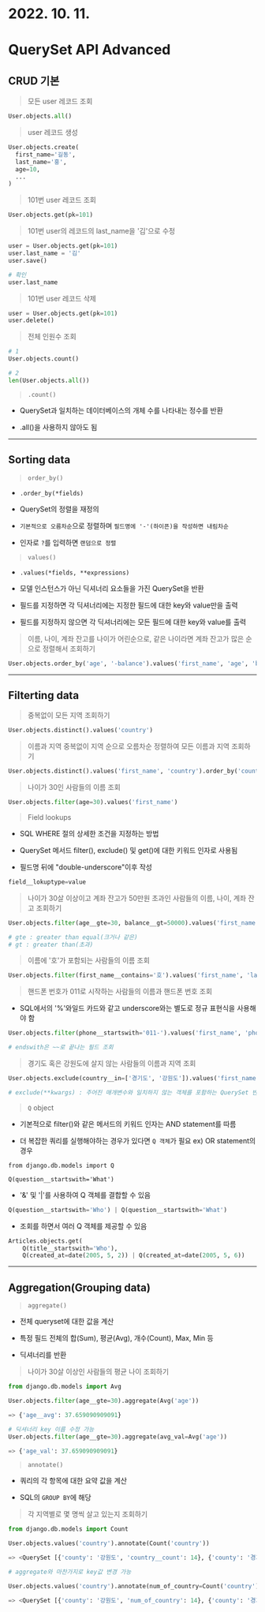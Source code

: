 # 2022. 10. 11. 

# QuerySet API Advanced

## CRUD 기본

> 모든 user 레코드 조회

```python
User.objects.all()
```

> user 레코드 생성

```python
User.objects.create(
  first_name='길동',
  last_name='홍',
  age=10,
  ...
)
```

> 101번 user 레코드 조회

```python
User.objects.get(pk=101)
```

> 101번 user의 레코드의 last_name을 '김'으로 수정

```python
user = User.objects.get(pk=101)
user.last_name = '김'
user.save()

# 확인
user.last_name
```

> 101번 user 레코드 삭제

```python
user = User.objects.get(pk=101)
user.delete()
```

> 전체 인원수 조회

```python
# 1
User.objects.count()

# 2
len(User.objects.all())
```
> `.count()`

- QuerySet과 일치하는 데이터베이스의 개체 수를 나타내는 정수를 반환

- .all()을 사용하지 않아도 됨

---

## Sorting data

> `order_by()`

- `.order_by(*fields)`

- QuerySet의 정렬을 재정의

- `기본적으로 오름차순`으로 정렬하며 `필드명에 '-'(하이픈)을 작성하면 내림차순`

- 인자로 `?`를 입력하면 `랜덤으로 정렬`

> `values()`

- `.values(*fields, **expressions)`

- 모델 인스턴스가 아닌 딕셔너리 요소들을 가진 QuerySet을 반환

- 필드를 지정하면 각 딕셔너리에는 지정한 필드에 대한 key와 value만을 출력

- 필드를 지정하지 않으면 각 딕셔너리에는 모든 필드에 대한 key와 value를 출력

> 이름, 나이, 계좌 잔고를 나이가 어린순으로, 같은 나이라면 계좌 잔고가 많은 순으로 정렬해서 조회하기

```python
User.objects.order_by('age', '-balance').values('first_name', 'age', 'balance')
```

---

## Filterting data

> 중복없이 모든 지역 조회하기

```python
User.objects.distinct().values('country')
```

> 이름과 지역 중복없이 지역 순으로 오름차순 정렬하여 모든 이름과 지역 조회하기

```python
User.objects.distinct().values('first_name', 'country').order_by('country')
```

> 나이가 30인 사람들의 이름 조회

```python
User.objects.filter(age=30).values('first_name')
```

> Field lookups

- SQL WHERE 절의 상세한 조건을 지정하는 방법

- QuerySet 메서드 filter(), exclude() 및 get()에 대한 키워드 인자로 사용됨

- 필드명 뒤에 "double-underscore"이후 작성

```python
field__lokuptype=value
```

> 나이가 30살 이상이고 계좌 잔고가 50만원 초과인 사람들의 이름, 나이, 계좌 잔고 조회하기

```python
User.objects.filter(age__gte=30, balance__gt=50000).values('first_name', 'age', 'balance')

# gte : greater than equal(크거나 같은)
# gt : greater than(초과)
```

> 이름에 '호'가 포함되는 사람들의 이름 조회

```python
User.objects.filter(first_name__contains='호').values('first_name', 'last_name')
```

> 핸드폰 번호가 011로 시작하는 사람들의 이름과 핸드폰 번호 조회

- SQL에서의 '%'와일드 카드와 같고 underscore와는 별도로 정규 표현식을 사용해야 함

```python
User.objects.filter(phone__startswith='011-').values('first_name', 'phone')

# endswith은 ~~로 끝나는 필드 조회
```

> 경기도 혹은 강원도에 살지 않는 사람들의 이름과 지역 조회

```python
User.objects.exclude(country__in=['경기도', '강원도']).values('first_name', 'country')

# exclude(**kwargs) : 주어진 매개변수와 일치하지 않는 객체를 포함하는 QuerySet 반환
```

> `Q` object

- 기본적으로 filter()와 같은 메서드의 키워드 인자는 AND statement를 따름

- 더 복잡한 쿼리를 실행해야하는 경우가 있다면 `Q 객체`가 필요 ex) OR statement의 경우

```pyhon
from django.db.models import Q

Q(question__startswith='What')
```

- '&' 및 '|'를 사용하여 Q 객체를 결합할 수 있음

```python
Q(question__startswith='Who') | Q(question__startswith='What')
```

- 조회를 하면서 여러 Q 객체를 제공할 수 있음

```python
Articles.objects.get(
    Q(title__startswith='Who'),
    Q(created_at=date(2005, 5, 2)) | Q(created_at=date(2005, 5, 6))
```

---

## Aggregation(Grouping data)

> `aggregate()`

- 전체 queryset에 대한 값을 계산

- 특정 필드 전체의 합(Sum), 평균(Avg), 개수(Count), Max, Min 등

- 딕셔너리를 반환
  
> 나이가 30살 이상인 사람들의 평균 나이 조회하기

```python
from django.db.models import Avg

User.objects.filter(age__gte=30).aggregate(Avg('age'))

=> {'age__avg': 37.659090909091}
```
```python
# 딕셔너리 key 이름 수정 가능
User.objects.filter(age__gte=30).aggregate(avg_val=Avg('age'))

=> {'age_val': 37.659090909091}
```

> `annotate()`

- 쿼리의 각 항목에 대한 요약 값을 계산

- SQL의 `GROUP BY`에 해당

> 각 지역별로 몇 명씩 살고 있는지 조회하기

```python
from django.db.models import Count

User.objects.values('country').annotate(Count('country'))

=> <QuerySet [{'county': '강원도', 'country__count': 14}, {'county': '경기도', 'country__count': 9}, {'county': '경상남도', 'country__count': 9},...]>
```

```python
# aggregate와 마찬가지로 key값 변경 가능

User.objects.values('country').annotate(num_of_country=Count('country'))

=> <QuerySet [{'county': '강원도', 'num_of_country': 14}, {'county': '경기도', 'num_of_country': 9}, {'county': '경상남도', 'num_of_country': 9},...]>
```


